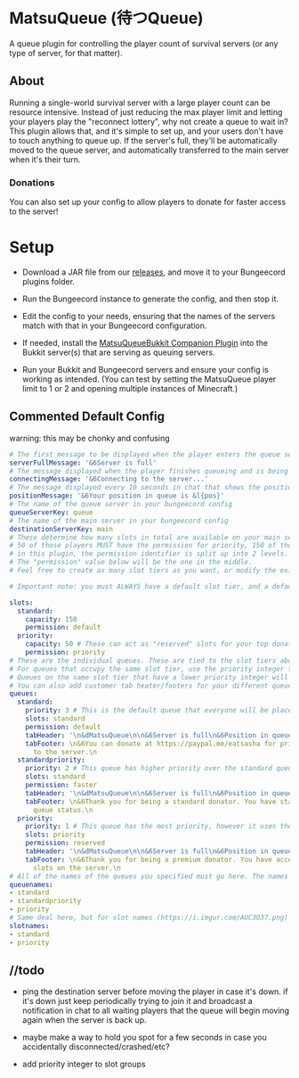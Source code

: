 # MatsuQueue (待つQueue)
A queue plugin for controlling the player count of survival servers (or any type of server, for that matter).

## About
Running a single-world survival server with a large player count can be resource intensive. Instead of just reducing the max player limit and letting your players play the "reconnect lottery", why not create a queue to wait in? This plugin allows that, and it's simple to set up, and your users don't have to touch anything to queue up. If the server's full, they'll be automatically moved to the queue server, and automatically transferred to the main server when it's their turn.

### Donations
You can also set up your config to allow players to donate for faster access to the server!

# Setup
- Download a JAR file from our [releases](https://github.com/EmotionalLove/MatsuQueueBungee/releases), and move it to your Bungeecord plugins folder.

- Run the Bungeecord instance to generate the config, and then stop it.

- Edit the config to your needs, ensuring that the names of the servers match with that in your Bungeecord configuration.

- If needed, install the [MatsuQueueBukkit Companion Plugin](https://github.com/EmotionalLove/MatsuQueueBukkit) into the Bukkit server(s) that are serving as queuing servers.

- Run your Bukkit and Bungeecord servers and ensure your config is working as intended. (You can test by setting the MatsuQueue player limit to 1 or 2 and opening multiple instances of Minecraft.)

## Commented Default Config
warning: this may be chonky and confusing

```yml
# The first message to be displayed when the player enters the queue server, notifying them that the server is full.
serverFullMessage: '&6Server is full'
# The message displayed when the player finishes queueing and is being redirected to the main server.
connectingMessage: '&6Connecting to the server...'
# The message displayed every 10 seconds in chat that shows the position in queue the player is in.
positionMessage: '&6Your position in queue is &l{pos}'
# The name of the queue server in your bungeecord config
queueServerKey: queue
# The name of the main server in your bungeecord config
destinationServerKey: main
# These determine how many slots in total are available on your main server. The below default config will allow at the absolute maximum 200 players at once on the server.
# 50 of those players MUST have the permission for priority, 150 of those players MUST have the default permission.
# in this plugin, the permission identifier is split up into 2 levels. "matsuqueue.slot_tier.queue_tier" (ex. matsuqueue.default.faster will give the player access to the standardpriority queue)
# The "permission" value below will be the one in the middle.
# Feel free to create as many slot tiers as you want, or modify the existing ones.

# Important note: you must ALWAYS have a default slot tier, and a default queue tied to the default slot tier for players that don't have any special permissions to get in faster.

slots:
  standard:
    capacity: 150
    permission: default
  priority:
    capacity: 50 # These can act as "reserved" slots for your top donators. Even if the 150 standard slots are occupied, people who have the permission for this tier will get in instantly.
    permission: priority
# These are the individual queues. These are tied to the slot tiers above. When a player finishes queueing in one of these queues, they will then occupy a slot in the specified slot tier
# For queues that occupy the same slot tier, use the priority integer to determine which queue has more priority.
# Queues on the same slot tier that have a lower priority integer will have higher priority over the others. When a user joins this queue, they will be placed behind members of queues with lower integers, at the end of the line of their own queue, but in front of members of queues with higher integers (their number will bump up by 1).
# You can also add customer tab heater/footers for your different queues, to help users identify which level of priority they have.
queues:
  standard:
    priority: 3 # This is the default queue that everyone will be placed into, unless they have a special permission to go in a faster queue
    slots: standard
    permission: default
    tabHeader: '\n&dMatsuQueue\n\n&6Server is full\n&6Position in queue: &l{pos}\n'
    tabFooter: \n&6You can donate at https://paypal.me/eatsasha for priority access
      to the server.\n
  standardpriority:
    priority: 2 # This queue has higher priority over the standard queue, meaning when a member joins this queue, the members of the lower priority queue will be bumped up one spot. Take note how both of these queues have the same slot designation
    slots: standard
    permission: faster
    tabHeader: '\n&dMatsuQueue\n\n&6Server is full\n&6Position in queue: &l{pos}\n'
    tabFooter: \n&6Thank you for being a standard donator. You have standard priority
      queue status.\n
  priority:
    priority: 1 # This queue has the most priority, however it uses the "priority" slots, meaning it won't effect the other queues.
    slots: priority
    permission: reserved
    tabHeader: '\n&dMatsuQueue\n\n&6Server is full\n&6Position in queue: &l{pos}\n'
    tabFooter: \n&6Thank you for being a premium donator. You have access to the reserved
      slots on the server.\n
# All of the names of the queues you specified must go here. The names MUST match the YAML key you used (https://i.imgur.com/7WKDv7n.png)
queuenames:
- standard
- standardpriority
- priority
# Same deal here, but for slot names (https://i.imgur.com/AUC3O37.png)
slotnames:
- standard
- priority
```

## //todo
- ping the destination server before moving the player in case it's down. if it's down just keep periodically trying to join it and broadcast a notification in chat to all waiting players that the queue will begin moving again when the server is back up.

- maybe make a way to hold you spot for a few seconds in case you accidentally disconnected/crashed/etc?

- add priority integer to slot groups
